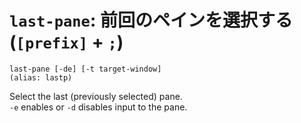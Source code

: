 # `last-pane`: 前回のペインを選択する  (`[prefix]` + `;`)

    last-pane [-de] [-t target-window]
    (alias: lastp)

Select the last (previously selected) pane.  
`-e` enables or `-d` disables input to the pane.
